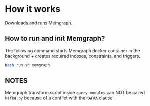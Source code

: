 # How it works

Downloads and runs Memgraph.

## How to run and init Memgraph?

The following command starts Memgraph docker container in the background +
creates required indexes, constraints, and triggers.

```bash
bash run.sh memgraph
```

## NOTES

Memgraph transform script inside `query_modules` can NOT be called `kafka.py`
because of a conflict with the `KAFKA` clause.
